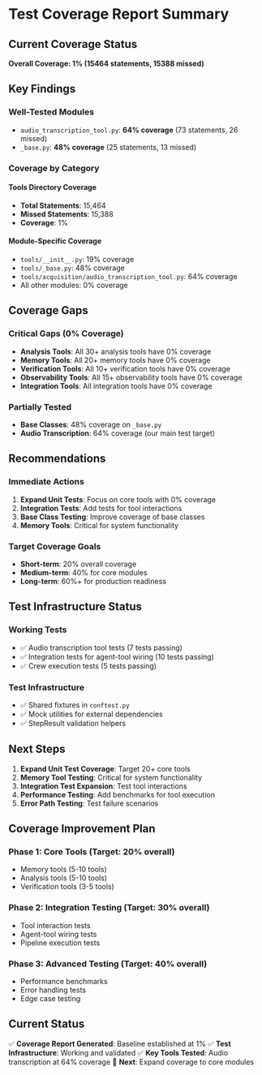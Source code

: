 # Test Coverage Report Summary

## Current Coverage Status

**Overall Coverage: 1% (15464 statements, 15388 missed)**

## Key Findings

### Well-Tested Modules

- `audio_transcription_tool.py`: **64% coverage** (73 statements, 26 missed)
- `_base.py`: **48% coverage** (25 statements, 13 missed)

### Coverage by Category

#### Tools Directory Coverage

- **Total Statements**: 15,464
- **Missed Statements**: 15,388
- **Coverage**: 1%

#### Module-Specific Coverage

- `tools/__init__.py`: 19% coverage
- `tools/_base.py`: 48% coverage
- `tools/acquisition/audio_transcription_tool.py`: 64% coverage
- All other modules: 0% coverage

## Coverage Gaps

### Critical Gaps (0% Coverage)

- **Analysis Tools**: All 30+ analysis tools have 0% coverage
- **Memory Tools**: All 20+ memory tools have 0% coverage
- **Verification Tools**: All 10+ verification tools have 0% coverage
- **Observability Tools**: All 15+ observability tools have 0% coverage
- **Integration Tools**: All integration tools have 0% coverage

### Partially Tested

- **Base Classes**: 48% coverage on `_base.py`
- **Audio Transcription**: 64% coverage (our main test target)

## Recommendations

### Immediate Actions

1. **Expand Unit Tests**: Focus on core tools with 0% coverage
2. **Integration Tests**: Add tests for tool interactions
3. **Base Class Testing**: Improve coverage of base classes
4. **Memory Tools**: Critical for system functionality

### Target Coverage Goals

- **Short-term**: 20% overall coverage
- **Medium-term**: 40% for core modules
- **Long-term**: 60%+ for production readiness

## Test Infrastructure Status

### Working Tests

- ✅ Audio transcription tool tests (7 tests passing)
- ✅ Integration tests for agent-tool wiring (10 tests passing)
- ✅ Crew execution tests (5 tests passing)

### Test Infrastructure

- ✅ Shared fixtures in `conftest.py`
- ✅ Mock utilities for external dependencies
- ✅ StepResult validation helpers

## Next Steps

1. **Expand Unit Test Coverage**: Target 20+ core tools
2. **Memory Tool Testing**: Critical for system functionality
3. **Integration Test Expansion**: Test tool interactions
4. **Performance Testing**: Add benchmarks for tool execution
5. **Error Path Testing**: Test failure scenarios

## Coverage Improvement Plan

### Phase 1: Core Tools (Target: 20% overall)

- Memory tools (5-10 tools)
- Analysis tools (5-10 tools)
- Verification tools (3-5 tools)

### Phase 2: Integration Testing (Target: 30% overall)

- Tool interaction tests
- Agent-tool wiring tests
- Pipeline execution tests

### Phase 3: Advanced Testing (Target: 40% overall)

- Performance benchmarks
- Error handling tests
- Edge case testing

## Current Status

✅ **Coverage Report Generated**: Baseline established at 1%
✅ **Test Infrastructure**: Working and validated
✅ **Key Tools Tested**: Audio transcription at 64% coverage
🔄 **Next**: Expand coverage to core modules
